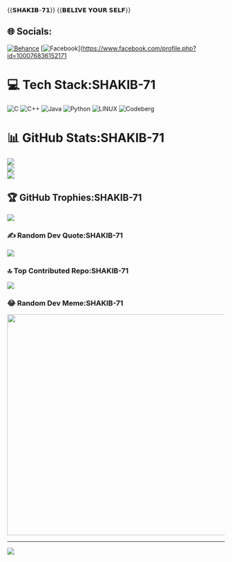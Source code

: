 {{𝗦𝗛𝗔𝗞𝗜𝗕-𝟳𝟭}}
{{𝗕𝗘𝗟𝗜𝗩𝗘 𝗬𝗢𝗨𝗥 𝗦𝗘𝗟𝗙}}

## 🌐 Socials:
[![Behance](https://img.shields.io/badge/Behance-1769ff?logo=behance&logoColor=white)](https://behance.net/SHAKIB-71) [![Facebook](https://img.shields.io/badge/Facebook-%231877F2.svg?logo=Facebook&logoColor=white)](https://www.facebook.com/profile.php?id=100076836152171

# 💻 Tech Stack:SHAKIB-71
![C](https://img.shields.io/badge/c-%2300599C.svg?style=for-the-badge&logo=c&logoColor=white) ![C++](https://img.shields.io/badge/c++-%2300599C.svg?style=for-the-badge&logo=c%2B%2B&logoColor=white) ![Java](https://img.shields.io/badge/java-%23ED8B00.svg?style=for-the-badge&logo=java&logoColor=white) ![Python](https://img.shields.io/badge/python-3670A0?style=for-the-badge&logo=python&logoColor=ffdd54) ![LINUX](https://img.shields.io/badge/Linux-FCC624?style=for-the-badge&logo=linux&logoColor=black) ![Codeberg](https://img.shields.io/badge/Codeberg-2185D0?style=for-the-badge&logo=Codeberg&logoColor=white)
# 📊 GitHub Stats:SHAKIB-71
![](https://github-readme-stats.vercel.app/api?username=SHAKIB-71&theme=dark&hide_border=false&include_all_commits=true&count_private=true)<br/>
![](https://github-readme-streak-stats.herokuapp.com/?user=SHAKIB-71&theme=dark&hide_border=false)<br/>
![](https://github-readme-stats.vercel.app/api/top-langs/?username=SHAKIB-71&theme=dark&hide_border=false&include_all_commits=true&count_private=true&layout=compact)

## 🏆 GitHub Trophies:SHAKIB-71
![](https://github-profile-trophy.vercel.app/?username=SHAKIB-71&theme=radical&no-frame=false&no-bg=false&margin-w=4)

### ✍️ Random Dev Quote:SHAKIB-71
![](https://quotes-github-readme.vercel.app/api?type=horizontal&theme=radical)

### 🔝 Top Contributed Repo:SHAKIB-71
![](https://github-contributor-stats.{{SHAKIB-71}}vercel.app/api?username=SHAKIB-71&limit=5&theme=dark&combine_all_yearly_contributions=true)

### 😂 Random Dev Meme:SHAKIB-71
<img src="https://rm.up.railway.app/" width="512px"/>

---
[![](https://visitcount.itsvg.in/api?id=SHAKIB-71&icon=0&color=0)](https://visitcount.itsvg.in)

<!-- Proudly created with GPRM ( https://gprm.itsvg.in ) -->
